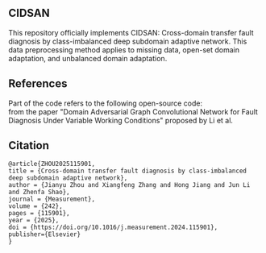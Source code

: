CIDSAN
-
This repository officially implements CIDSAN: Cross-domain transfer fault diagnosis by class-imbalanced deep subdomain adaptive network.
This data preprocessing method applies to missing data, open-set domain adaptation, and unbalanced domain adaptation.

References
-
Part of the code refers to the following open-source code:
<br>
from the paper "Domain Adversarial Graph Convolutional Network for Fault Diagnosis Under Variable Working Conditions" proposed by Li et al.
<br>

Citation
-
    @article{ZHOU2025115901,
    title = {Cross-domain transfer fault diagnosis by class-imbalanced deep subdomain adaptive network},
    author = {Jianyu Zhou and Xiangfeng Zhang and Hong Jiang and Jun Li and Zhenfa Shao},
    journal = {Measurement},
    volume = {242},
    pages = {115901},
    year = {2025},
    doi = {https://doi.org/10.1016/j.measurement.2024.115901},
    publisher={Elsevier}
    }
